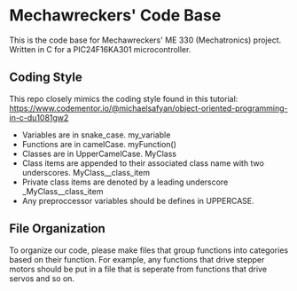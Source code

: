 # Mechawreckers' Code Base

This is the code base for Mechawreckers' ME 330 (Mechatronics) project. Written in C for a PIC24F16KA301 microcontroller.


## Coding Style
This repo closely mimics the coding style found in this tutorial: https://www.codementor.io/@michaelsafyan/object-oriented-programming-in-c-du1081gw2
- Variables are in snake_case. my_variable
- Functions are in camelCase. myFunction()
- Classes are in UpperCamelCase. MyClass
- Class items are appended to their associated class name with two underscores. MyClass__class_item
- Private class items are denoted by a leading underscore _MyClass__class_item
- Any preproccessor variables  should be defines in UPPERCASE.

## File Organization

To organize our code, please make files that group functions into categories based on their function. For example, any functions that drive stepper motors should be put in a file that is seperate from functions that drive servos and so on. 
